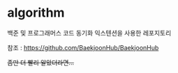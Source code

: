 # algorithm

백준 및 프로그래머스 코드 동기화 익스텐션을 사용한 레포지토리

참조 : <https://github.com/BaekjoonHub/BaekjoonHub>

~~좀만 더 빨리 알았더라면...~~